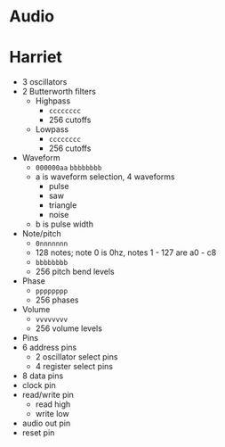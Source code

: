 # Audio

# Harriet

- 3 oscillators
 - 2 Butterworth filters
   - Highpass
     - `cccccccc`
     - 256 cutoffs
   - Lowpass
     - `cccccccc`
     - 256 cutoffs
 - Waveform
   - `000000aa` `bbbbbbbb`
   - a is waveform selection, 4 waveforms
     - pulse
     - saw
     - triangle
     - noise
   - b is pulse width
 - Note/pitch
   - `0nnnnnnn`
   - 128 notes; note 0 is 0hz, notes 1 - 127 are a0 - c8
   - `bbbbbbbb`
   - 256 pitch bend levels
 - Phase
   - `pppppppp`
   - 256 phases
 - Volume
   - `vvvvvvvv`
   - 256 volume levels
- Pins
 - 6 address pins
   - 2 oscillator select pins
   - 4 register select pins
 - 8 data pins
 - clock pin
 - read/write pin
   - read high
   - write low
 - audio out pin
 - reset pin
